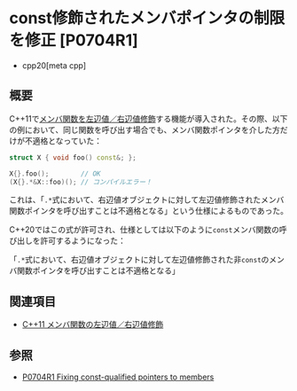 # const修飾されたメンバポインタの制限を修正 [P0704R1]
* cpp20[meta cpp]

## 概要
C++11で[メンバ関数を左辺値／右辺値修飾](/lang/cpp11/ref_qualifier_for_this.md)する機能が導入された。その際、以下の例において、同じ関数を呼び出す場合でも、メンバ関数ポインタを介した方だけが不適格となっていた：

```cpp
struct X { void foo() const&; };

X{}.foo();        // OK
(X{}.*&X::foo)(); // コンパイルエラー！
```

これは、「`.*`式において、右辺値オブジェクトに対して左辺値修飾されたメンバ関数ポインタを呼び出すことは不適格となる」という仕様によるものであった。

C++20ではこの式が許可され、仕様としては以下のように`const`メンバ関数の呼び出しを許可するようになった：

「`.*`式において、右辺値オブジェクトに対して左辺値修飾された非`const`のメンバ関数ポインタを呼び出すことは不適格となる」


## 関連項目
- [C++11 メンバ関数の左辺値／右辺値修飾](/lang/cpp11/ref_qualifier_for_this.md)


## 参照
- [P0704R1 Fixing const-qualified pointers to members](http://www.open-std.org/jtc1/sc22/wg21/docs/papers/2017/p0704r1.html)
